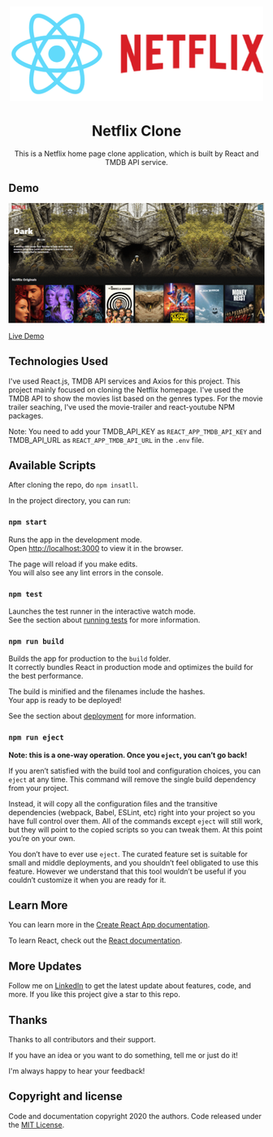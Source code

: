<p align="center">
    <img src="https://github.com/Manojkumar8497/Netflix-Clone/blob/master/public/logo.png" alt="Logo" width="500">

  <h1 align="center">Netflix Clone</h1>
  <p align="center">This is a Netflix home page clone application, which is built by React and TMDB API service.</p>
</p>

## Demo

<p align="center">
  <img src="https://github.com/Manojkumar8497/Netflix-Clone/blob/master/public/demo.gif"/>
</p>

[Live Demo](https://manojkumar8497.github.io/Netflix-Clone/)

## Technologies Used

I've used React.js, TMDB API services and Axios for this project. This project mainly focused on cloning the Netflix homepage. I've used the TMDB API to show the movies list based on the genres types. For the movie trailer seaching, I've used the movie-trailer and react-youtube NPM packages.

Note: You need to add your TMDB_API_KEY as `REACT_APP_TMDB_API_KEY` and TMDB_API_URL as `REACT_APP_TMDB_API_URL` in the `.env` file.

## Available Scripts

After cloning the repo, do `npm insatll`.

In the project directory, you can run:

### `npm start`

Runs the app in the development mode.<br />
Open [http://localhost:3000](http://localhost:3000) to view it in the browser.

The page will reload if you make edits.<br />
You will also see any lint errors in the console.

### `npm test`

Launches the test runner in the interactive watch mode.<br />
See the section about [running tests](https://facebook.github.io/create-react-app/docs/running-tests) for more information.

### `npm run build`

Builds the app for production to the `build` folder.<br />
It correctly bundles React in production mode and optimizes the build for the best performance.

The build is minified and the filenames include the hashes.<br />
Your app is ready to be deployed!

See the section about [deployment](https://facebook.github.io/create-react-app/docs/deployment) for more information.

### `npm run eject`

**Note: this is a one-way operation. Once you `eject`, you can’t go back!**

If you aren’t satisfied with the build tool and configuration choices, you can `eject` at any time. This command will remove the single build dependency from your project.

Instead, it will copy all the configuration files and the transitive dependencies (webpack, Babel, ESLint, etc) right into your project so you have full control over them. All of the commands except `eject` will still work, but they will point to the copied scripts so you can tweak them. At this point you’re on your own.

You don’t have to ever use `eject`. The curated feature set is suitable for small and middle deployments, and you shouldn’t feel obligated to use this feature. However we understand that this tool wouldn’t be useful if you couldn’t customize it when you are ready for it.

## Learn More

You can learn more in the [Create React App documentation](https://facebook.github.io/create-react-app/docs/getting-started).

To learn React, check out the [React documentation](https://reactjs.org/).

## More Updates

Follow me on [LinkedIn](https://www.linkedin.com/in/manoj-m8497/) to get the latest update about features, code, and more. If you like this project give a star to this repo.

## Thanks

Thanks to all contributors and their support.

If you have an idea or you want to do something, tell me or just do it!

I'm always happy to hear your feedback!

## Copyright and license
  
Code and documentation copyright 2020 the authors. Code released under the [MIT License](https://github.com/Manojkumar8497/Netflix-Clone/blob/master/LICENSE).

